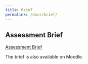 ```yaml
---
title: Brief
permalink: /docs/brief/
---
```


## Assessment Brief


[Assessment Brief](../COM4004-GameFun-Brief.docx)    


The brief is also available on Moodle.

